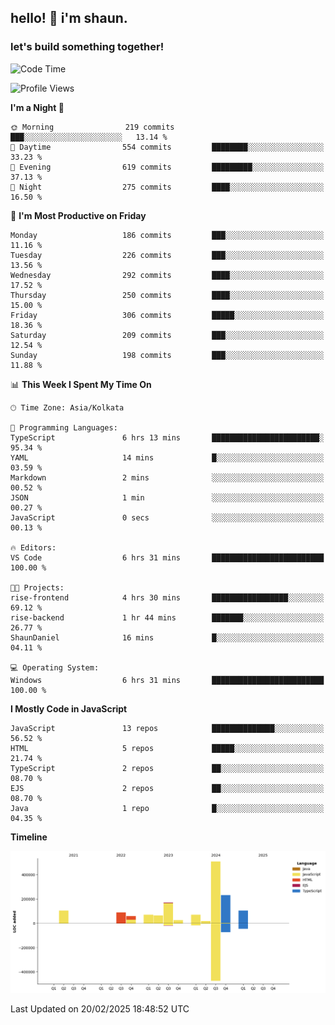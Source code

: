 ## hello! 👋 i'm shaun. 
### let's build something together!
<!--START_SECTION:waka-->
![Code Time](http://img.shields.io/badge/Code%20Time-6%20hrs%2049%20mins-blue)

![Profile Views](http://img.shields.io/badge/Profile%20Views-0-blue)

**I'm a Night 🦉** 

```text
🌞 Morning                219 commits         ███░░░░░░░░░░░░░░░░░░░░░░   13.14 % 
🌆 Daytime                554 commits         ████████░░░░░░░░░░░░░░░░░   33.23 % 
🌃 Evening                619 commits         █████████░░░░░░░░░░░░░░░░   37.13 % 
🌙 Night                  275 commits         ████░░░░░░░░░░░░░░░░░░░░░   16.50 % 
```
📅 **I'm Most Productive on Friday** 

```text
Monday                   186 commits         ███░░░░░░░░░░░░░░░░░░░░░░   11.16 % 
Tuesday                  226 commits         ███░░░░░░░░░░░░░░░░░░░░░░   13.56 % 
Wednesday                292 commits         ████░░░░░░░░░░░░░░░░░░░░░   17.52 % 
Thursday                 250 commits         ████░░░░░░░░░░░░░░░░░░░░░   15.00 % 
Friday                   306 commits         █████░░░░░░░░░░░░░░░░░░░░   18.36 % 
Saturday                 209 commits         ███░░░░░░░░░░░░░░░░░░░░░░   12.54 % 
Sunday                   198 commits         ███░░░░░░░░░░░░░░░░░░░░░░   11.88 % 
```


📊 **This Week I Spent My Time On** 

```text
🕑︎ Time Zone: Asia/Kolkata

💬 Programming Languages: 
TypeScript               6 hrs 13 mins       ████████████████████████░   95.34 % 
YAML                     14 mins             █░░░░░░░░░░░░░░░░░░░░░░░░   03.59 % 
Markdown                 2 mins              ░░░░░░░░░░░░░░░░░░░░░░░░░   00.52 % 
JSON                     1 min               ░░░░░░░░░░░░░░░░░░░░░░░░░   00.27 % 
JavaScript               0 secs              ░░░░░░░░░░░░░░░░░░░░░░░░░   00.13 % 

🔥 Editors: 
VS Code                  6 hrs 31 mins       █████████████████████████   100.00 % 

🐱‍💻 Projects: 
rise-frontend            4 hrs 30 mins       █████████████████░░░░░░░░   69.12 % 
rise-backend             1 hr 44 mins        ███████░░░░░░░░░░░░░░░░░░   26.77 % 
ShaunDaniel              16 mins             █░░░░░░░░░░░░░░░░░░░░░░░░   04.11 % 

💻 Operating System: 
Windows                  6 hrs 31 mins       █████████████████████████   100.00 % 
```

**I Mostly Code in JavaScript** 

```text
JavaScript               13 repos            ██████████████░░░░░░░░░░░   56.52 % 
HTML                     5 repos             █████░░░░░░░░░░░░░░░░░░░░   21.74 % 
TypeScript               2 repos             ██░░░░░░░░░░░░░░░░░░░░░░░   08.70 % 
EJS                      2 repos             ██░░░░░░░░░░░░░░░░░░░░░░░   08.70 % 
Java                     1 repo              █░░░░░░░░░░░░░░░░░░░░░░░░   04.35 % 
```



**Timeline**

![Lines of Code chart](https://raw.githubusercontent.com/ShaunDaniel/ShaunDaniel/main/assets/bar_graph.png)


 Last Updated on 20/02/2025 18:48:52 UTC
<!--END_SECTION:waka-->
